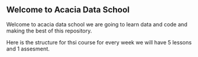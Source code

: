## Welcome to Acacia Data School

Welcome to acacia data school we are going to learn data and code and making the best of this repository.

Here is the structure for thsi course for every week we will have 5 lessons and 1 assesment.
